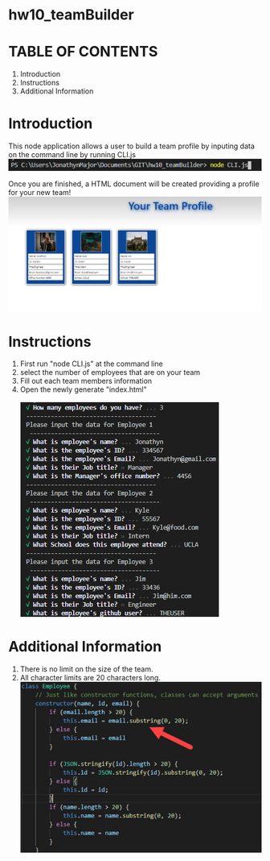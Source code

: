 # hw10_teamBuilder

# TABLE OF CONTENTS
1) Introduction
2) Instructions
3) Additional Information


# Introduction
This node application allows a user to build a team profile by inputing data on the command line by running CLI.js
![Command Prompt](images/cmdPromp.jpg)

Once you are finished, a HTML document will be created providing a profile for your new team!
![team profile example](images/profile.jpg) 

# Instructions
1) First run "node CLI.js" at the command line
2) select the number of employees that are on your team
3) Fill out each team members information
4) Open the newly generate "index.html" <br ><br >
![](images/fullInfo.jpg) <br >



# Additional Information
1) There is no limit on the size of the team.
2) All character limits are 20 characters long.
![truncate image](images/truncate.jpg)